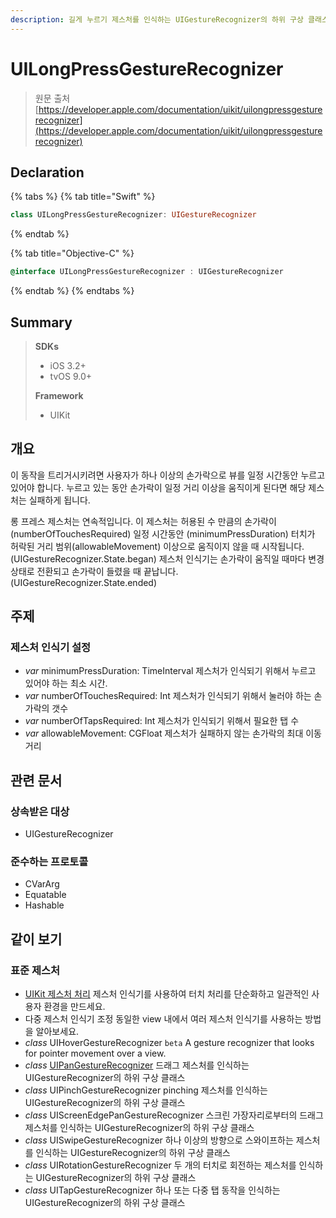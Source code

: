 ```yaml
---
description: 길게 누르기 제스처를 인식하는 UIGestureRecognizer의 하위 구상 클래스
---
```


# UILongPressGestureRecognizer

> 원문 출처  
> [https://developer.apple.com/documentation/uikit/uilongpressgesturerecognizer](https://developer.apple.com/documentation/uikit/uilongpressgesturerecognizer)

## Declaration

{% tabs %}
{% tab title="Swift" %}
```swift
class UILongPressGestureRecognizer: UIGestureRecognizer
```
{% endtab %}

{% tab title="Objective-C" %}
```objectivec
@interface UILongPressGestureRecognizer : UIGestureRecognizer
```
{% endtab %}
{% endtabs %}

## Summary

> **SDKs**
>
> * iOS 3.2+
> * tvOS 9.0+
>
> **Framework**
>
> * UIKit

## 개요

이 동작을 트리거시키려면 사용자가 하나 이상의 손가락으로 뷰를 일정 시간동안 누르고 있어야 합니다. 누르고 있는 동안 손가락이 일정 거리 이상을 움직이게 된다면 해당 제스처는 실패하게 됩니다.

롱 프레스 제스처는 연속적입니다. 이 제스처는 허용된 수 만큼의 손가락이 \(numberOfTouchesRequired\) 일정 시간동안 \(minimumPressDuration\) 터치가 허락된 거리 범위\(allowableMovement\) 이상으로 움직이지 않을 때 시작됩니다. \(UIGestureRecognizer.State.began\) 제스처 인식기는 손가락이 움직일 때마다 변경 상태로 전환되고 손가락이 들렸을 때 끝납니다. \(UIGestureRecognizer.State.ended\)

## 주제

### 제스처 인식기 설정

* _var_ minimumPressDuration: TimeInterval 제스처가 인식되기 위해서 누르고 있어야 하는 최소 시간.
* _var_ numberOfTouchesRequired: Int 제스처가 인식되기 위해서 눌러야 하는 손가락의 갯수
* _var_ numberOfTapsRequired: Int 제스처가 인식되기 위해서 필요한 탭 수
* _var_ allowableMovement: CGFloat 제스처가 실패하지 않는 손가락의 최대 이동거리



## 관련 문서

### 상속받은 대상

* UIGestureRecognizer

### 준수하는 프로토콜

* CVarArg
* Equatable
* Hashable

## 같이 보기

### 표준 제스처

* [UIKit 제스처 처리](handling_uikit_gestures.md) 제스처 인식기를 사용하여 터치 처리를 단순화하고 일관적인 사용자 환경을 만드세요.
* 다중 제스처 인식기 조정 동일한 view 내에서 여러 제스처 인식기를 사용하는 방법을 알아보세요.
* _class_ UIHoverGestureRecognizer `beta` A gesture recognizer that looks for pointer movement over a view.
* _class_ [UIPanGestureRecognizer](uipangesturerecognizer/) 드래그 제스처를 인식하는 UIGestureRecognizer의 하위 구상 클래스
* _class_ UIPinchGestureRecognizer pinching 제스처를 인식하는 UIGestureRecognizer의 하위 구상 클래스
* _class_ UIScreenEdgePanGestureRecognizer 스크린 가장자리로부터의 드래그 제스처를 인식하는 UIGestureRecognizer의 하위 구상 클래스
* _class_ UISwipeGestureRecognizer 하나 이상의 방향으로 스와이프하는 제스처를 인식하는 UIGestureRecognizer의 하위 구상 클래스
* _class_ UIRotationGestureRecognizer 두 개의 터치로 회전하는 제스처를 인식하는 UIGestureRecognizer의 하위 구상 클래스
* _class_ UITapGestureRecognizer 하나 또는 다중 탭 동작을 인식하는 UIGestureRecognizer의 하위 구상 클래스


